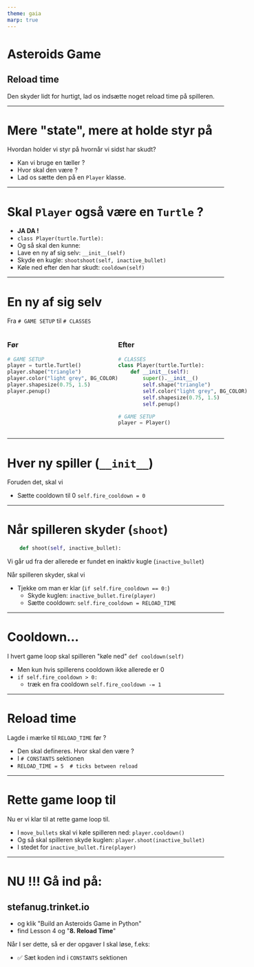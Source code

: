 ```yaml
---
theme: gaia
marp: true
---
```

<style>
.container{
    display: flex;
}
.col{
    flex: 1;
}
</style>
<!-- need to enable HTML in the MARP extension -->

# Asteroids Game

## Reload time

Den skyder lidt for hurtigt, lad os indsætte noget reload time på spilleren.

---

# Mere "state", mere at holde styr på

Hvordan holder vi styr på hvornår vi sidst har skudt?

* Kan vi bruge en tæller ?
* Hvor skal den være ?
* Lad os sætte den på en `Player` klasse.

---

# Skal `Player` også være en `Turtle` ?

* **JA DA !**
* `class Player(turtle.Turtle):`
* Og så skal den kunne:
* Lave en ny af sig selv: `__init__(self)`
* Skyde en kugle: `shootshoot(self, inactive_bullet)`
* Køle ned efter den har skudt: `cooldown(self)`

---

# En ny af sig selv

Fra `# GAME SETUP` til `# CLASSES`


<div class="container">
<div class="col">

### Før

```python
# GAME SETUP
player = turtle.Turtle()
player.shape("triangle")
player.color("light grey", BG_COLOR)
player.shapesize(0.75, 1.5)
player.penup()
```

</div>
<div class="col">

### Efter

```python
# CLASSES
class Player(turtle.Turtle):
    def __init__(self):
        super().__init__()
        self.shape("triangle")
        self.color("light grey", BG_COLOR)
        self.shapesize(0.75, 1.5)
        self.penup()

# GAME SETUP
player = Player()
```

</div>
</div>

--- 

# Hver ny spiller (`__init__`)

Foruden det, skal vi

* Sætte cooldown til 0 `self.fire_cooldown = 0`

--- 

# Når spilleren skyder (`shoot`)

```python
    def shoot(self, inactive_bullet):
```

Vi går ud fra der allerede er fundet en inaktiv kugle (`inactive_bullet`)

Når spilleren skyder, skal vi

* Tjekke om man er klar (`if self.fire_cooldown == 0:`)
    * Skyde kuglen: `inactive_bullet.fire(player)`
    * Sætte cooldown: `self.fire_cooldown = RELOAD_TIME`

--- 

# Cooldown...

I hvert game loop skal spilleren "køle ned" `def cooldown(self)`

* Men kun hvis spillerens cooldown ikke allerede er 0
* `if self.fire_cooldown > 0:`
    * træk en fra cooldown `self.fire_cooldown -= 1`


--- 

# Reload time

Lagde i mærke til `RELOAD_TIME` før ?

* Den skal defineres. Hvor skal den være ?
* I `# CONSTANTS` sektionen
* `RELOAD_TIME = 5  # ticks between reload`


--- 

# Rette game loop til

Nu er vi klar til at rette game loop til.

* I `move_bullets` skal vi køle spilleren ned: `player.cooldown()`
* Og så skal spilleren skyde kuglen: `player.shoot(inactive_bullet)`
* I stedet for `inactive_bullet.fire(player)`

--- 

# NU !!! Gå ind på:

## stefanug.trinket.io

- og klik "Build an Asteroids Game in Python"
- find Lesson 4 og "**8. Reload Time**"

Når I ser dette, så er der opgaver I skal løse, f.eks:

- ✅ Sæt koden ind i `CONSTANTS` sektionen

 
